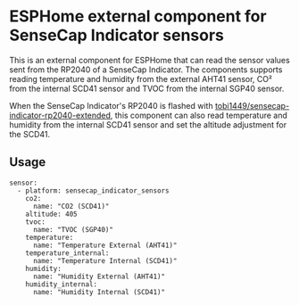 # ESPHome external component for SenseCap Indicator sensors
This is an external component for ESPHome that can read the sensor values sent from the RP2040 of a SenseCap Indicator.
The components supports reading temperature and humidity from the external AHT41 sensor, CO² from the internal SCD41 sensor and TVOC from the internal SGP40 sensor.

When the SenseCap Indicator's RP2040 is flashed with [tobi1449/sensecap-indicator-rp2040-extended](https://github.com/tobi1449/sensecap-indicator-rp2040-extended), this component can also read temperature and humidity from the internal SCD41 sensor and set the altitude adjustment for the SCD41.

## Usage
```
sensor:
  - platform: sensecap_indicator_sensors
    co2:
      name: "CO2 (SCD41)"
    altitude: 405
    tvoc:
      name: "TVOC (SGP40)"
    temperature:
      name: "Temperature External (AHT41)"
    temperature_internal:
      name: "Temperature Internal (SCD41)"
    humidity:
      name: "Humidity External (AHT41)"
    humidity_internal:
      name: "Humidity Internal (SCD41)"
```